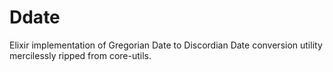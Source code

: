 Ddate
=====

Elixir implementation of Gregorian Date to Discordian Date conversion
utility mercilessly ripped from core-utils.
